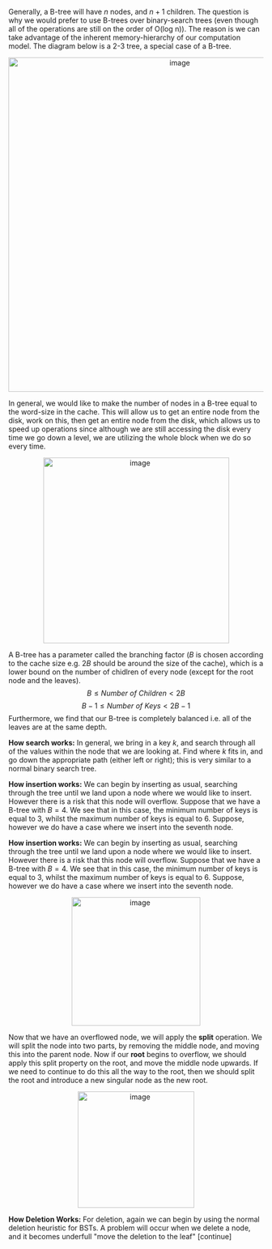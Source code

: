 Generally, a B-tree will have $n$ nodes, and $n+1$ children. The question is why we would prefer to use B-trees over binary-search trees (even though all of the operations are still on the order of O(log n)). The reason is we can take advantage of the inherent memory-hierarchy of our computation model. The diagram below is a 2-3 tree, a special case of a B-tree. 

<p align="center">
<img width="661" alt="image" src="https://user-images.githubusercontent.com/49863684/192345471-a6bdbba6-04be-4626-864b-153b7d0342e7.png">
</p>

In general, we would like to make the number of nodes in a B-tree equal to the word-size in the cache. This will allow us to get an entire node from the disk, work on this, then get an entire node from the disk, which allows us to speed up operations since although we are still accessing the disk every time we go down a level, we are utilizing the whole block when we do so every time. 

<p align="center">
<img width="367" alt="image" src="https://user-images.githubusercontent.com/49863684/192346102-d70c5998-312f-4bd2-9e06-52a4fb02a234.png">
</p>

A B-tree has a parameter called the branching factor ($B$ is chosen according to the cache size e.g. $2B$ should be around the size of the cache), which is a lower bound on the number of chidlren of every node (except for the root node and the leaves). 
$$B \le \textit{Number of Children} < 2B$$
$$B - 1 \le \textit{Number of Keys} < 2B - 1$$
Furthermore, we find that our B-tree is completely balanced i.e. all of the leaves are at the same depth. 

**How search works:** In general, we bring in a key $k$, and search through all of the values within the node that we are looking at. Find where $k$ fits in, and go down the appropriate path (either left or right); this is very similar to a normal binary search tree. 

**How insertion works:** We can begin by inserting as usual, searching through the tree until we land upon a node where we would like to insert. However there is a risk that this node will overflow. Suppose that we have a B-tree with $B = 4$. We see that in this case, the minimum number of keys is equal to $3$, whilst the maximum number of keys is equal to $6$. Suppose, however we do have a case where we insert into the seventh node. 

**How insertion works:** We can begin by inserting as usual, searching through the tree until we land upon a node where we would like to insert. However there is a risk that this node will overflow. Suppose that we have a B-tree with $B = 4$. We see that in this case, the minimum number of keys is equal to $3$, whilst the maximum number of keys is equal to $6$. Suppose, however we do have a case where we insert into the seventh node.

<p align="center">
<img width="254" alt="image" src="https://user-images.githubusercontent.com/49863684/192348894-a6bda45e-61e5-4c33-95d7-acf454d84ebc.png">
</p>

Now that we have an overflowed node, we will apply the **split** operation. We will split the node into two parts, by removing the middle node, and moving this into the parent node. Now if our **root** begins to overflow, we should apply this split property on the root, and move the middle node upwards. If we need to continue to do this all the way to the root, then we should split the root and introduce a new singular node as the new root. 

<p align="center">
<img width="230" alt="image" src="https://user-images.githubusercontent.com/49863684/192349506-cf0209a4-c002-44f1-9447-050032da5b54.png">
</p>

**How Deletion Works:** For deletion, again we can begin by using the normal deletion heuristic for BSTs. A problem will occur when we delete a node, and it becomes underfull "move the deletion to the leaf" [continue] 
